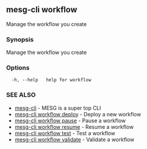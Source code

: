 ## mesg-cli workflow

Manage the workflow you create

### Synopsis

Manage the workflow you create

### Options

```
  -h, --help   help for workflow
```

### SEE ALSO

* [mesg-cli](mesg-cli.md)	 - MESG is a super top CLI
* [mesg-cli workflow deploy](mesg-cli_workflow_deploy.md)	 - Deploy a new workflow
* [mesg-cli workflow pause](mesg-cli_workflow_pause.md)	 - Pause a workflow
* [mesg-cli workflow resume](mesg-cli_workflow_resume.md)	 - Resume a workflow
* [mesg-cli workflow test](mesg-cli_workflow_test.md)	 - Test a workflow
* [mesg-cli workflow validate](mesg-cli_workflow_validate.md)	 - Validate a workflow

